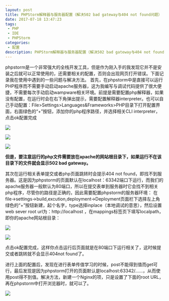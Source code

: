 ```yaml
---
layout: post
title: PHPStorm解释器与服务器配置（解决502 bad gateway与404 not found问题）
date: 2017-07-18 13:47:23
tags:
 - PHP
 - IDE
 - PHPStorm
categories:
 - 配置
description: PHPStorm解释器与服务器配置（解决502 bad gateway与404 not found问题）
---
```


phpstorm是一个非常强大的全栈开发工具，但是作为刚入手的我发现它并不是安装之后就可以正常使用的，还需要相关的配置，否则会出现网页打开错误。下面记录我在使用中遇到的一些问题与解决方法。
首先，在phpstorm中是直接可以运行PHP程序而不需要手动启动apache服务器，这为我编写与调试代码提供了很大便捷，不需要每次手动启动wampware相关环境。前提是需要配置php解释器，如果没有配置，在运行时会在右下角弹出提示，需要配置解释器interpreter。也可以自己手动配置：File>Settings>Languages&Frameworks>PHP目录下打开配置界面，右面绿色的“+”按钮，添加你的php程序路径，并选择相关CLI interpreter，点击ok配置完成

![](/uploads/2017-07-18/4.png)

![](/uploads/2017-07-18/5.png)

![](/uploads/2017-07-18/6.png)


__但是，要注意运行的php文件需要放在apache的网站根目录下，如果运行不在该目录下的文件就会显示502 bad gateway。__

其次在运行相关表单提交或者php页面跳转时会提示404 not found，即找不到服务器。这是因为phpstorm的页面默认在localhost：63342端口下运行，而我们的apache服务器一般默认为80端口，所以在提交表单到服务器时它会找不到相关php程序，尽管你的路径是正确的，因此需要配置phpstorm的服务器环境：
在file->settings->build,excution,deployment->Deployment页面栏下选择左上角绿色的“+”按钮新建，起个名字，type选择inplace（本地调试的意思），然后设置web sever root url为：http://localhost ，在mappings标签页下填写localpath，即你的apache网站根目录：

![](/uploads/2017-07-18/1.png)

![](/uploads/2017-07-18/2.png)

点击ok配置完成，这样你点击运行后页面就是在80端口下运行相关了，这时候提交或者跳转就不会显示404not found了。

进行上面的配置后，发现在进行表单传值学习的时候，post不能得到值而get可行，最后发现是因为phpstorm打开的页面默认是localhost:63342/......，从而使用post得不到值。解决方法，新建一个Nginx的项，只是设置了下面的root URL，再在phpstorm中打开浏览器时，就可以了。

![](/uploads/2017-07-18/2.png)
